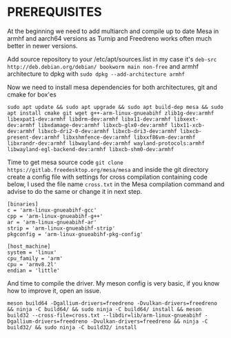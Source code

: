 # PREREQUISITES

At the beginning we need to add multiarch and compile up to date Mesa in armhf and aarch64 versions as Turnip and Freedreno works often much better in newer versions.

Add source repository to your /etc/apt/sources.list in my case it's `deb-src http://deb.debian.org/debian/ bookworm main non-free` and armhf architecture to dpkg with `sudo dpkg --add-architecture armhf`

Now we need to install mesa dependencies for both architectures, git and cmake for box'es 

```
sudo apt update && sudo apt upgrade && sudo apt build-dep mesa && sudo apt install cmake git wget g++-arm-linux-gnueabihf zlib1g-dev:armhf libexpat1-dev:armhf libdrm-dev:armhf libx11-dev:armhf libxext-dev:armhf libxdamage-dev:armhf libxcb-glx0-dev:armhf libx11-xcb-dev:armhf libxcb-dri2-0-dev:armhf libxcb-dri3-dev:armhf libxcb-present-dev:armhf libxshmfence-dev:armhf libxxf86vm-dev:armhf libxrandr-dev:armhf libwayland-dev:armhf wayland-protocols:armhf libwayland-egl-backend-dev:armhf libxcb-shm0-dev:armhf
```

Time to get mesa source code `git clone https://gitlab.freedesktop.org/mesa/mesa` and inside the git directory create a config file with settings for cross compilation containing code below, I used the file name `cross.txt` in the Mesa compilation command and advise to do the same or change it in next step.

```
[binaries]
c = 'arm-linux-gnueabihf-gcc'
cpp = 'arm-linux-gnueabihf-g++'
ar = 'arm-linux-gnueabihf-ar'
strip = 'arm-linux-gnueabihf-strip'
pkgconfig = 'arm-linux-gnueabihf-pkg-config'

[host_machine]
system = 'linux'
cpu_family = 'arm'
cpu = 'armv8.2l'
endian = 'little'
```

And time to compile the driver. My meson config is very basic, if you know how to improve it, open an issue. 

```
meson build64 -Dgallium-drivers=freedreno -Dvulkan-drivers=freedreno && ninja -C build64/ && sudo ninja -C build64/ install && meson build32 --cross-file=cross.txt --libdir=lib/arm-linux-gnueabihf -Dgallium-drivers=freedreno -Dvulkan-drivers=freedreno && ninja -C build32/ && sudo ninja -C build32/ install 
``` 
